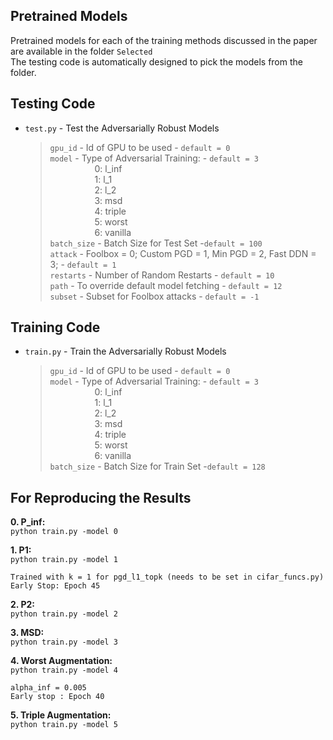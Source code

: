 ## Pretrained Models  
Pretrained models for each of the training methods discussed in the paper are available in the folder `Selected`  
The testing code is automatically designed to pick the models from the folder. 

## Testing Code

+ `test.py` - Test the Adversarially Robust Models
  > `gpu_id` 	- Id of GPU to be used  - `default = 0`  
  > `model` 	- Type of Adversarial Training:  - `default = 3`   
&nbsp;&nbsp;&nbsp;&nbsp;&nbsp;&nbsp;&nbsp;&nbsp;&nbsp;&nbsp;&nbsp;&nbsp;&nbsp;&nbsp;&nbsp;&nbsp;&nbsp;&nbsp;0: l_inf  
&nbsp;&nbsp;&nbsp;&nbsp;&nbsp;&nbsp;&nbsp;&nbsp;&nbsp;&nbsp;&nbsp;&nbsp;&nbsp;&nbsp;&nbsp;&nbsp;&nbsp;&nbsp;1: l_1  
&nbsp;&nbsp;&nbsp;&nbsp;&nbsp;&nbsp;&nbsp;&nbsp;&nbsp;&nbsp;&nbsp;&nbsp;&nbsp;&nbsp;&nbsp;&nbsp;&nbsp;&nbsp;2: l_2   
&nbsp;&nbsp;&nbsp;&nbsp;&nbsp;&nbsp;&nbsp;&nbsp;&nbsp;&nbsp;&nbsp;&nbsp;&nbsp;&nbsp;&nbsp;&nbsp;&nbsp;&nbsp;3: msd  
&nbsp;&nbsp;&nbsp;&nbsp;&nbsp;&nbsp;&nbsp;&nbsp;&nbsp;&nbsp;&nbsp;&nbsp;&nbsp;&nbsp;&nbsp;&nbsp;&nbsp;&nbsp;4: triple  
&nbsp;&nbsp;&nbsp;&nbsp;&nbsp;&nbsp;&nbsp;&nbsp;&nbsp;&nbsp;&nbsp;&nbsp;&nbsp;&nbsp;&nbsp;&nbsp;&nbsp;&nbsp;5: worst  
&nbsp;&nbsp;&nbsp;&nbsp;&nbsp;&nbsp;&nbsp;&nbsp;&nbsp;&nbsp;&nbsp;&nbsp;&nbsp;&nbsp;&nbsp;&nbsp;&nbsp;&nbsp;6: vanilla  
  > `batch_size` - Batch Size for Test Set -`default = 100`  
  > `attack` - Foolbox = 0; Custom PGD = 1, Min PGD = 2, Fast DDN = 3;  - `default = 1`  
  > `restarts` 	- Number of Random Restarts - `default = 10`  
  > `path` - To override default model fetching - `default = 12`   
  > `subset` - Subset for Foolbox attacks - `default = -1`   


## Training Code

+ `train.py` - Train the Adversarially Robust Models
  > `gpu_id`  - Id of GPU to be used  - `default = 0`  
  > `model`   - Type of Adversarial Training:  - `default = 3`   
&nbsp;&nbsp;&nbsp;&nbsp;&nbsp;&nbsp;&nbsp;&nbsp;&nbsp;&nbsp;&nbsp;&nbsp;&nbsp;&nbsp;&nbsp;&nbsp;&nbsp;&nbsp;0: l_inf  
&nbsp;&nbsp;&nbsp;&nbsp;&nbsp;&nbsp;&nbsp;&nbsp;&nbsp;&nbsp;&nbsp;&nbsp;&nbsp;&nbsp;&nbsp;&nbsp;&nbsp;&nbsp;1: l_1  
&nbsp;&nbsp;&nbsp;&nbsp;&nbsp;&nbsp;&nbsp;&nbsp;&nbsp;&nbsp;&nbsp;&nbsp;&nbsp;&nbsp;&nbsp;&nbsp;&nbsp;&nbsp;2: l_2   
&nbsp;&nbsp;&nbsp;&nbsp;&nbsp;&nbsp;&nbsp;&nbsp;&nbsp;&nbsp;&nbsp;&nbsp;&nbsp;&nbsp;&nbsp;&nbsp;&nbsp;&nbsp;3: msd  
&nbsp;&nbsp;&nbsp;&nbsp;&nbsp;&nbsp;&nbsp;&nbsp;&nbsp;&nbsp;&nbsp;&nbsp;&nbsp;&nbsp;&nbsp;&nbsp;&nbsp;&nbsp;4: triple  
&nbsp;&nbsp;&nbsp;&nbsp;&nbsp;&nbsp;&nbsp;&nbsp;&nbsp;&nbsp;&nbsp;&nbsp;&nbsp;&nbsp;&nbsp;&nbsp;&nbsp;&nbsp;5: worst  
&nbsp;&nbsp;&nbsp;&nbsp;&nbsp;&nbsp;&nbsp;&nbsp;&nbsp;&nbsp;&nbsp;&nbsp;&nbsp;&nbsp;&nbsp;&nbsp;&nbsp;&nbsp;6: vanilla  
  > `batch_size` - Batch Size for Train Set -`default = 128` 


## For Reproducing the Results


**0. P_inf:**  
`python train.py -model 0`
	
**1. P1:**  
`python train.py -model 1`

	Trained with k = 1 for pgd_l1_topk (needs to be set in cifar_funcs.py)
	Early Stop: Epoch 45

**2. P2:**  
`python train.py -model 2`
	
**3. MSD:**   
`python train.py -model 3`

**4. Worst Augmentation:**  
`python train.py -model 4` 

	alpha_inf = 0.005 
	Early stop : Epoch 40
	
**5. Triple Augmentation:**  
`python train.py -model 5`




